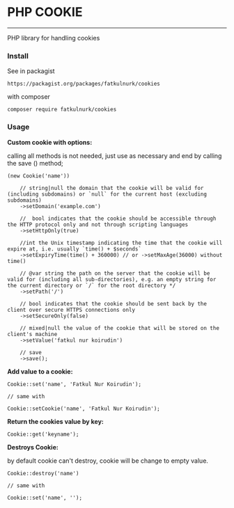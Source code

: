 # PHP COOKIE
---
PHP library for handling cookies


### Install
See in packagist
````
https://packagist.org/packages/fatkulnurk/cookies
````
with composer
```
composer require fatkulnurk/cookies
```

### Usage

**Custom cookie with options:**

calling all methods is not needed, just use as necessary and end by calling the save () method;

````
(new Cookie('name'))
    
    // string|null the domain that the cookie will be valid for (including subdomains) or `null` for the current host (excluding subdomains)
    ->setDomain('example.com')
    
    //  bool indicates that the cookie should be accessible through the HTTP protocol only and not through scripting languages
    ->setHttpOnly(true)
    
    //int the Unix timestamp indicating the time that the cookie will expire at, i.e. usually `time() + $seconds`
    ->setExpiryTime(time() + 360000) // or ->setMaxAge(36000) without time()
        
    // @var string the path on the server that the cookie will be valid for (including all sub-directories), e.g. an empty string for the current directory or `/` for the root directory */
    ->setPath('/')
    
    // bool indicates that the cookie should be sent back by the client over secure HTTPS connections only
    ->setSecureOnly(false)
    
    // mixed|null the value of the cookie that will be stored on the client's machine
    ->setValue('fatkul nur koirudin')
    
    // save
    ->save();
````

**Add value to a cookie:**
```
Cookie::set('name', 'Fatkul Nur Koirudin');

// same with

Cookie::setCookie('name', 'Fatkul Nur Koirudin');
```

**Return the cookies value by key:**
```
Cookie::get('keyname');
```

**Destroys Cookie:**

by default cookie can't destroy, cookie will be change to empty value.

```
Cookie::destroy('name')

// same with

Cookie::set('name', '');
```